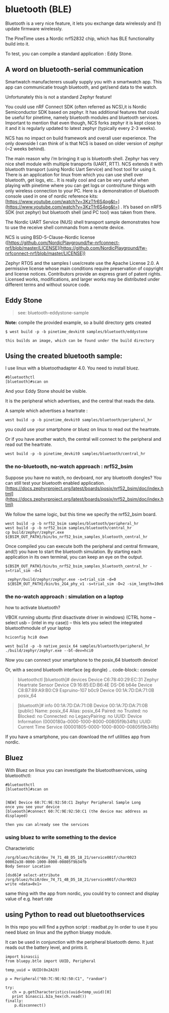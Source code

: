 # bluetooth (BLE)

Bluetooth is a very nice feature, it lets you exchange data wirelessly and (!) update firmware wirelessly.

The PineTime uses a Nordic nrf52832 chip, which has BLE functionality build into it.

To test, you can compile a standard application : Eddy Stone.

## A word on bluetooth-serial communication

Smartwatch manufacterers usually supply you with a smartwatch app.
This app can communicatie trough bluetooth, and get/send data to the watch.

Unfortunately this is not a standard Zephyr feature!

You could use nRF Connect SDK (often referred as NCS),it is Nordic Semiconductor SDK based on zephyr. It has additional features that could be useful for pinetime, namely bluetooth modules and bluetooth services. Important to mention that even though, NCS forks zephyr it is kept close to it and it is regularly updated to latest zephyr (typically every 2-3 weeks).

NCS has no impact on build framework and overall user experience. The only downside I can think of is that NCS is based on older version of zephyr (~2 weeks behind).

The main reason why i’m bringing it up is bluetooth shell. Zephyr has very nice shell module with multiple transports (UART, RTT). NCS extends it with bluetooth transport (using Nordic Uart Service) and host tool for using it. There is an application for linux from which you can use shell over bluetooth, get logs, etc.. It is really cool and can be very useful when playing with pinetime where you can get logs or control/tune things with only wireless connection to your PC. Here is a demonstration of bluetooth console used in one of nordic reference kits: [https://www.youtube.com/watch?v=3KzTfr6S4pg&t=](https://www.youtube.com/watch?v=3KzTfr6S4pg&t=) . It’s based on nRF5 SDK (not zephyr) but bluetooth shell (and PC tool) was taken from there.

The Nordic UART Service (NUS) shell transport sample demonstrates how to use the receive shell commands from a remote device.

NCS is using BSD-5-Clause-Nordic license ([https://github.com/NordicPlayground/fw-nrfconnect-nrf/blob/master/LICENSE](https://github.com/NordicPlayground/fw-nrfconnect-nrf/blob/master/LICENSE))

Zephyr RTOS and the samples I use/create use the Apache License 2.0.
A permissive license whose main conditions require preservation of copyright and license notices. Contributors provide an express grant of patent rights. Licensed works, modifications, and larger works may be distributed under different terms and without source code.

## Eddy Stone

> see:   bluetooth-eddystone-sample

**Note:**  compile the provided example, so a build directory gets created

```
$ west build -p -b pinetime_devkit0 samples/bluetooth/eddystone
```

`this builds an image, which can be found under the build directory`

## Using the created bluetooth sample:

I use linux with a bluetoothadapter 4.0.
You need to install bluez.

```
#bluetoothctl
[bluetooth]#scan on
```

And your Eddy Stone should be visible.

It is the peripheral which advertises, and the central that reads the data.

A sample which advertises a heartrate :

```
west build -p -b pinetime_devkit0 samples/bluetooth/peripheral_hr
```

you could use your smartphone or bluez on linux to read out the heartrate.

Or if you have another watch, the central will connect to the peripheral and read out the heartrate.

```
west build -p -b pinetime_devkit0 samples/bluetooth/central_hr
```

### the no-bluetooth, no-watch approach : nrf52_bsim

Suppose you have no watch, no devboard, nor any bluetooth dongles?
You can still test your bluetooth enabled application.
[https://docs.zephyrproject.org/latest/boards/posix/nrf52_bsim/doc/index.html](https://docs.zephyrproject.org/latest/boards/posix/nrf52_bsim/doc/index.html)

We follow the same logic, but this time we specify the nrf52_bsim board.

```
west build -p -b nrf52_bsim samples/bluetooth/peripheral_hr
west build -p -b nrf52_bsim samples/bluetooth/central_hr
cp build/zephyr/zephyr.exe  ${BSIM_OUT_PATH}/bin/bs_nrf52_bsim_samples_bluetooth_central_hr
```

Once compiled you can execute both the peripheral and central firmware, and(!) you have to start the bluetooth simulation.
By starting each application in its own terminal, you can keep an eye on the output.

```
${BSIM_OUT_PATH}/bin/bs_nrf52_bsim_samples_bluetooth_central_hr -s=trial_sim -d=1

 zephyr/build/zephyr/zephyr.exe -s=trial_sim -d=0
 ${BSIM_OUT_PATH}/bin/bs_2G4_phy_v1 -s=trial_sim -D=2 -sim_length=10e6
```

### the no-watch approach : simulation on a laptop

how to activate bluetooth?

VBOX running ubuntu (first disactivate driver in windows)
(CTRL home – select usb – (intel in my case)) – this lets you select the integrated bluetoothmodule of your laptop

```
hciconfig hci0 down

west build -p -b native_posix_64 samples/bluetooth/peripheral_hr
./build/zephyr/zephyr.exe --bt-dev=hci0
```

Now you can connect your smartphone to the posix_64 bluetooth device!

Or, with a second bluetooth interface (eg dongle)
.. code-block:: console

> bluetoothctl
> [bluetooth]# devices
> Device C6:78:40:29:EC:31 Zephyr Heartrate Sensor
> Device C9:16:85:ED:B6:4E DS-D6 b64e
> Device C8:B7:89:A9:B0:C9 Espruino-107 b0c9
> Device 00:1A:7D:DA:71:0B posix_64

> [bluetooth]# info 00:1A:7D:DA:71:0B
> Device 00:1A:7D:DA:71:0B (public)
> Name: posix_64
> Alias: posix_64
> Paired: no
> Trusted: no
> Blocked: no
> Connected: no
> LegacyPairing: no
> UUID: Device Information        (0000180a-0000-1000-8000-00805f9b34fb)
> UUID: Current Time Service      (00001805-0000-1000-8000-00805f9b34fb)

If you have a smartphone, you can download the nrf utilities app from nordic.

## Bluez

With Bluez on linux you can investigate the bluetoothservices,  using bluetoothctl:

```
#bluetoothctl
[bluetooth]#scan on


[NEW] Device 60:7C:9E:92:50:C1 Zephyr Peripheral Sample Long
once you see your device
[blueooth]#connect 60:7C:9E:92:50:C1 (the device mac address as displayed)

then you can already see the services
```

### using bluez to write something to the device

Characteristic

    /org/bluez/hci0/dev_74_71_4B_D5_18_21/service001f/char0023
    00002a38-0000-1000-8000-00805f9b34fb
    Body Sensor Location

```
[dsd6]# select-attribute /org/bluez/hci0/dev_74_71_4B_D5_18_21/service001f/char0023
write <data=0x1>
```

same thing with the app from nordic, you could try to connect and display value of e.g. heart rate

## using Python to read out bluetoothservices

In this repo you will find a python script : readbat.py
In order to use it you need bluez on linux and the python bluepy module.

It can be used in conjunction with the peripheral bluetooth demo.
It just reads out the battery level, and prints it.

```
import binascii
from bluepy.btle import UUID, Peripheral

temp_uuid = UUID(0x2A19)

p = Peripheral("60:7C:9E:92:50:C1", "random")

try:
   ch = p.getCharacteristics(uuid=temp_uuid)[0]
   print binascii.b2a_hex(ch.read())
finally:
    p.disconnect()
```
